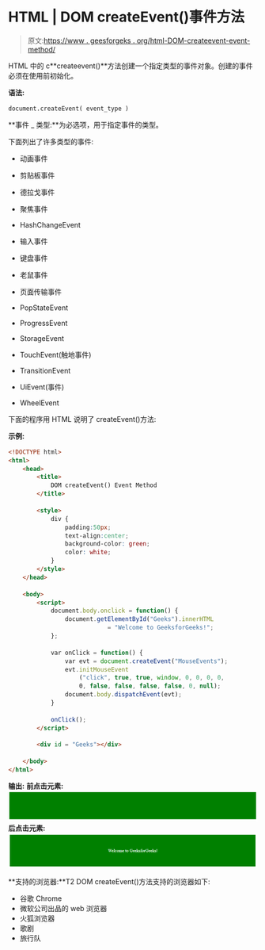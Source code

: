 # HTML | DOM createEvent()事件方法

> 原文:[https://www . geesforgeks . org/html-DOM-createevent-event-method/](https://www.geeksforgeeks.org/html-dom-createevent-event-method/)

HTML 中的 c**createevent()**方法创建一个指定类型的事件对象。创建的事件必须在使用前初始化。

**语法:**

```html
document.createEvent( event_type )
```

**事件 _ 类型:**为必选项，用于指定事件的类型。

下面列出了许多类型的事件:

*   动画事件
*   剪贴板事件
*   德拉戈事件
*   聚焦事件
*   HashChangeEvent
*   输入事件
*   键盘事件
*   老鼠事件

*   页面传输事件
*   PopStateEvent
*   ProgressEvent
*   StorageEvent
*   TouchEvent(触地事件)
*   TransitionEvent
*   UiEvent(事件)
*   WheelEvent

下面的程序用 HTML 说明了 createEvent()方法:

**示例:**

```html
<!DOCTYPE html>
<html>
    <head>
        <title>
            DOM createEvent() Event Method
        </title>

        <style>
            div {
                padding:50px;
                text-align:center;
                background-color: green;
                color: white;
            }
        </style>
    </head>

    <body>
        <script>
            document.body.onclick = function() {
                document.getElementById("Geeks").innerHTML 
                            = "Welcome to GeeksforGeeks!";
            };

            var onClick = function() {
                var evt = document.createEvent("MouseEvents");
                evt.initMouseEvent
                    ("click", true, true, window, 0, 0, 0, 0,
                    0, false, false, false, false, 0, null);
                document.body.dispatchEvent(evt);
            }

            onClick();
        </script>

        <div id = "Geeks"></div>

    </body>
</html>                    
```

**输出:**
**前点击元素:**
![](img/54943013c0fede9322aaa08065cae0b5.png)
**后点击元素:**
![](img/5c0443aaeb0cf3e795c7ddd4099efa04.png)

**支持的浏览器:**T2 DOM createEvent()方法支持的浏览器如下:

*   谷歌 Chrome
*   微软公司出品的 web 浏览器
*   火狐浏览器
*   歌剧
*   旅行队